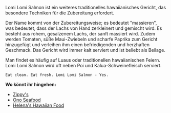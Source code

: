 Lomi Lomi Salmon ist ein weiteres traditionelles hawaiianisches Gericht, das besondere Techniken für die Zubereitung erfordert.

Der Name kommt von der Zubereitungsweise; es bedeutet "massieren", was bedeutet, dass der Lachs von Hand zerkleinert und gemischt wird. Es besteht aus rohem, gesalzenem Lachs, der sanft massiert wird.
Zudem werden Tomaten, süße Maui-Zwiebeln und scharfe Paprika zum Gericht hinzugefügt und verleihen ihm einen befriedigenden und herzhaften Geschmack. Das Gericht wird immer kalt serviert und ist beliebt als Beilage.

Man findet es häufig auf Luaus oder traditionellen hawaiianischen Feiern. Lomi Lomi Salmon wird oft neben Poi und Kalua-Schweinefleisch serviert.

    Eat clean. Eat fresh. Lomi Lomi Salmon - Yes.

**Wo könnt ihr hingehen:**
- [Zippy's](https://www.zippys.com/)
- [Ono Seafood](https://onolicioushawaii.com/ono-seafood/)
- [Helena's Hawaiian Food](https://helenashawaiianfood.com/index.html)
